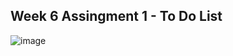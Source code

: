 ## Week 6 Assingment 1 - To Do List

![image](https://github.com/user-attachments/assets/ca8f3c56-f36f-4a3a-9ef8-84a16bf74bdc)
